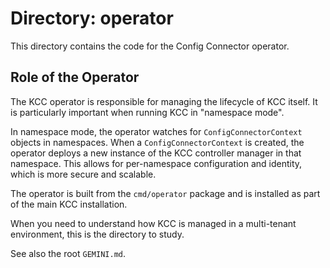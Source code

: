 # Directory: operator

This directory contains the code for the Config Connector operator.

## Role of the Operator

The KCC operator is responsible for managing the lifecycle of KCC itself. It is particularly important when running KCC in "namespace mode".

In namespace mode, the operator watches for `ConfigConnectorContext` objects in namespaces. When a `ConfigConnectorContext` is created, the operator deploys a new instance of the KCC controller manager in that namespace. This allows for per-namespace configuration and identity, which is more secure and scalable.

The operator is built from the `cmd/operator` package and is installed as part of the main KCC installation.

When you need to understand how KCC is managed in a multi-tenant environment, this is the directory to study.

See also the root `GEMINI.md`.
